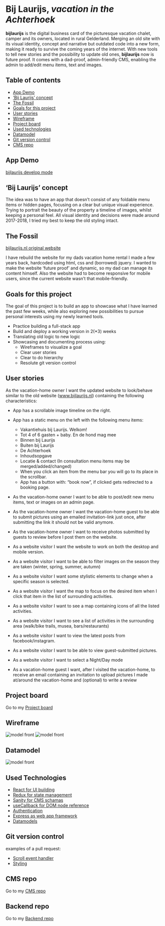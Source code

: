 # Bij Laurijs, _vacation in the Achterhoek_

**bijlaurijs** is the digital business card of the picturesque vacation chalet, camper and its owners, located in rural Gelderland. Merging an old site with its visual identity, concept and narrative but outdated code into a new form, making it ready to survive the coming years of the internet. With new tools to tell new stories and the possibility to update old ones, **bijlaurijs** now is future proof. It comes with a dad-proof, admin-friendly CMS, enabling the admin to add/edit menu items, text and images.

## Table of contents

- [App Demo](#App-demo)
- [‘Bij Laurijs’ concept](#‘Bij-Laurijs’-concept)
- [The Fossil](#The-Fossil)
- [Goals for this project](#Goals-for-this-project)
- [User stories](#User-stories)
- [Wireframe](#Wireframe)
- [Project board](#Project-board)
- [Used technologies](#Used-technologies)
- [Datamodel](#Datamodel)
- [Git version control](#Git-version-control)
- [CMS repo](#CMS-repo)

## App Demo

[bijlaurijs develop mode](https://www.bijlaurijs.timlaurijs.xyz)

## ‘Bij Laurijs’ concept

The idea was to have an app that doesn’t consist of any foldable menu items or hidden pages, focusing on a clear but unique visual experience. Trying to portrait the beauty of the property a timeline of images, whilst keeping a personal feel.
All visual identity and decisions were made around 2017-2018, I tried my best to keep the old styling intact.

## The Fossil

[bijlaurijs.nl original website](https://www.bijlaurijs.nl)

I have rebuild the website for my dads vacation home rental I made a few years back, hardcoded using html, css and (borrowed) jquery. I wanted to make the website ‘future proof’ and dynamic, so my dad can manage its content himself. Also the website had to become responsive for mobile users, since the current website wasn’t that mobile-friendly.

## Goals for this project

The goal of this project is to build an app to showcase what I have learned the past few weeks, while also exploring new possibilities to pursue personal interests using my newly learned tools.

- Practice building a full-stack app
- Build and deploy a working version in 2(\*3) weeks
- Translating old logic to new logic
- Showcasing and documenting process using:
  - Wireframes to visualize a goal
  - Clear user stories
  - Clear to do hierarchy
  - Resolute git version control

## User stories

As the vacation-home owner I want the updated website to look/behave similar to the old website (www.bijlaurijs.nl) containing the following characteristics:

- App has a scrollable image timeline on the right.
- App has a static menu on the left with the following menu items:
  - Vakantiehuis bij Laurijs. Welkom!
  - Tot 4 of 6 gasten + baby. En de hond mag mee
  - Binnen bij Laurijs
  - Buiten bij Laurijs
  - De Achterhoek
  - Inhoudsopgave
  - Locatie & contact
    (In consultation menu items may be merged/added/changed)
  - When you click an item from the menu bar you will go to its place in the scrollbar.
  - App has a button with: “book now”, if clicked gets redirected to a booking page.
- As the vacation-home owner I want to be able to post/edit new menu items, text or images on an admin page.
- As the vacation-home owner I want the vacation-home guest to be able to submit pictures using an emailed invitation-link just once, after submitting the link it should not be valid anymore.
- As the vacation-home owner I want to receive photos submitted by guests to review before I post them on the website.

- As a website visitor I want the website to work on both the desktop and mobile version.
- As a website visitor I want to be able to filter images on the season they are taken (winter, spring, summer, autumn)
- As a website visitor I want some stylistic elements to change when a specific season is selected.
- As a website visitor I want the map to focus on the desired item when I click that item in the list of surrounding activities.
- As a website visitor I want to see a map containing icons of all the listed activities.
- As a website visitor I want to see a list of activities in the surrounding area (walk/bike trails, musea, bars/restaurants)
- As a website visitor I want to view the latest posts from facebook/instagram.
- As a website visitor I want to be able to view guest-submitted pictures.
- As a website visitor I want to select a Night/Day mode

- As a vacation-home guest I want, after I visited the vacation-home, to receive an email containing an invitation to upload pictures I made at/around the vacation-home and (optional) to write a review

## Project board

Go to my [Project board]()

## Wireframe

![model front]()
![model front]()

## Datamodel

![model front]()

## Used Technologies

- [React for UI building]()
- [Redux for state management]()
- [Sanity for CMS schamas]()
- [useCallback for DOM node reference]()
- [Authentication]()
- [Express as web app framework]()
- [Datamodels]()

## Git version control

examples of a pull request:

- [Scroll event handler](https://github.com/timlaurijs/bijlaurijs-client/pull/12)
- [Styling](https://github.com/timlaurijs/bijlaurijs-client/pull/19)

## CMS repo

Go to my [CMS repo](https://github.com/timlaurijs/bijlaurijs-cms)

## Backend repo

Go to my [Backend repo](https://github.com/timlaurijs/bijlaurijs-backend)
